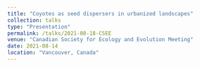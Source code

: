 ```yaml
---
title: "Coyotes as seed dispersers in urbanized landscapes"
collection: talks
type: "Presentation"
permalink: /talks/2021-08-18-CSEE
venue: "Canadian Society for Ecology and Evolution Meeting"
date: 2021-08-14
location: "Vancouver, Canada"
---
```



